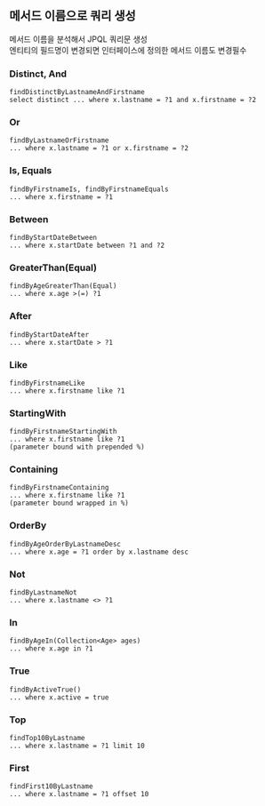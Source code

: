 ## 메서드 이름으로 쿼리 생성
메서드 이름을 분석해서 JPQL 쿼리문 생성  
엔티티의 필드명이 변경되면 인터페이스에 정의한 메서드 이름도 변경필수  

### Distinct, And
    findDistinctByLastnameAndFirstname
    select distinct ... where x.lastname = ?1 and x.firstname = ?2
### Or
    findByLastnameOrFirstname
    ... where x.lastname = ?1 or x.firstname = ?2
### Is, Equals
    findByFirstnameIs, findByFirstnameEquals
    ... where x.firstname = ?1
### Between
    findByStartDateBetween
    ... where x.startDate between ?1 and ?2
### GreaterThan(Equal)
    findByAgeGreaterThan(Equal)
    ... where x.age >(=) ?1
### After
    findByStartDateAfter
    ... where x.startDate > ?1
### Like
    findByFirstnameLike
    ... where x.firstname like ?1
### StartingWith
    findByFirstnameStartingWith
    ... where x.firstname like ?1
    (parameter bound with prepended %)
### Containing
    findByFirstnameContaining
    ... where x.firstname like ?1
    (parameter bound wrapped in %)
### OrderBy
    findByAgeOrderByLastnameDesc
    ... where x.age = ?1 order by x.lastname desc
### Not
    findByLastnameNot
    ... where x.lastname <> ?1
### In
    findByAgeIn(Collection<Age> ages)
    ... where x.age in ?1
### True
    findByActiveTrue()
    ... where x.active = true
### Top
    findTop10ByLastname
    ... where x.lastname = ?1 limit 10
### First
    findFirst10ByLastname
    ... where x.lastname = ?1 offset 10

<br>
